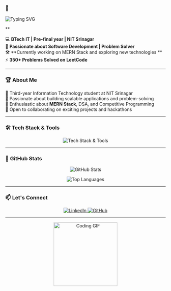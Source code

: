 ### 🚀 <p align="center">
  <img src="https://readme-typing-svg.herokuapp.com?size=32&duration=4000&color=F7B93E&center=true&vCenter=true&width=600&lines=I+am+Abishek+Salaria;Aspiring+Software+Developer;Passionate+about+Coding+and+DSA" alt="Typing SVG" />
</p>**  


💻 **BTech IT | Pre-final year | NIT Srinagar**  
🌟 **Passionate about Software Development | Problem Solver**  
🛠 **Currently working on MERN Stack and exploring new technologies **  
⚡ **350+ Problems Solved on LeetCode**  

---

### 🏆 **About Me**  
🔹 Third-year Information Technology student at NIT Srinagar  
🔹 Passionate about building scalable applications and problem-solving  
🔹 Enthusiastic about **MERN Stack**, DSA, and Competitive Programming  
🔹 Open to collaborating on exciting projects and hackathons  

---

### 🛠 **Tech Stack & Tools**  
<p align="center">
  <img src="https://skillicons.dev/icons?i=html,css,js,tailwind,react,cpp,mysql,c,nodejs,vscode,github" alt="Tech Stack & Tools" />
</p>

---

### 🌟 **GitHub Stats**  
<p align="center">
  <img src="https://github-readme-stats.vercel.app/api?username=Abishek1254&show_icons=true&theme=radical" alt="GitHub Stats" />
</p>

<p align="center">
  <img src="https://github-readme-stats.vercel.app/api/top-langs/?username=Abishek1254&layout=compact&theme=radical" alt="Top Languages" />
</p>

---

### 📫 **Let's Connect**  
<p align="center">
  <a href="https://www.linkedin.com/in/yourprofile">
    <img src="https://img.shields.io/badge/LinkedIn-blue?style=for-the-badge&logo=linkedin" alt="LinkedIn" />
  </a>
  <a href="https://github.com/Abishek1254">
    <img src="https://img.shields.io/badge/GitHub-333?style=for-the-badge&logo=github" alt="GitHub" />
  </a>
</p>

---

<p align="center">
  <img src="https://media.giphy.com/media/M9gbBd9nbDrOTu1Mqx/giphy.gif" width="200" alt="Coding GIF" />
</p>
